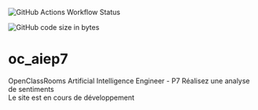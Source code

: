 ![GitHub Actions Workflow Status](https://img.shields.io/github/actions/workflow/status/cecile-aie/oc_aie_p7/Build%20and%20deploy%20Python%20app%20to%20Azure%20Web%20App%20-%20TweetSentimentAnalysisECO)

![GitHub code size in bytes](https://img.shields.io/github/languages/code-size/cecile-aie/oc_aie_p7)


# oc_aiep7
OpenClassRooms Artificial Intelligence Engineer - P7 Réalisez une analyse de sentiments <br>
Le site est en cours de développement
